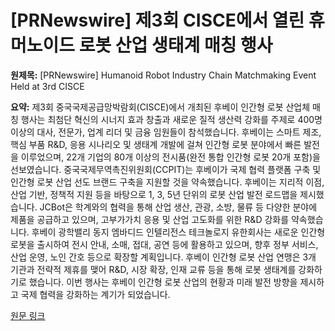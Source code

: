 # [PRNewswire] 제3회 CISCE에서 열린 휴머노이드 로봇 산업 생태계 매칭 행사

**원제목:** [PRNewswire] Humanoid Robot Industry Chain Matchmaking Event Held at 3rd CISCE

**요약:** 제3회 중국국제공급망박람회(CISCE)에서 개최된 후베이 인간형 로봇 산업체 매칭 행사는 최첨단 혁신의 시너지 효과 창출과 새로운 질적 생산력 강화를 주제로 400명 이상의 대사, 전문가, 업계 리더 및 금융 임원들이 참석했습니다.  후베이는 스마트 제조, 핵심 부품 R&D, 응용 시나리오 및 생태계 개발에 걸쳐 인간형 로봇 분야에서 빠른 발전을 이루었으며, 22개 기업의 80개 이상의 전시품(완전 통합 인간형 로봇 20개 포함)을 선보였습니다. 중국국제무역촉진위원회(CCPIT)는 후베이가 국제 협력 플랫폼 구축 및 인간형 로봇 산업 선도 브랜드 구축을 지원할 것을 약속했습니다. 후베이는 지리적 이점, 산업 기반, 정책적 지원 등을 바탕으로 1, 3, 5년 단위의 로봇 산업 발전 로드맵을 제시했습니다. JCBot은 학계와의 협력을 통해 산업 생산, 관광, 소방, 물류 등 다양한 분야에 제품을 공급하고 있으며, 고부가가치 응용 및 산업 고도화를 위한 R&D 강화를 약속했습니다.  후베이 광학밸리 동지 엠바디드 인텔리전스 테크놀로지 유한회사는 새로운 인간형 로봇을 출시하여 전시 안내, 소매, 접대, 공연 등에 활용하고 있으며, 향후 정부 서비스, 산업 운영, 노인 간호 등으로 확장할 계획입니다.  후베이 인간형 로봇 산업 연맹은 3개 기관과 전략적 제휴를 맺어 R&D, 시장 확장, 인재 교류 등을 통해 로봇 생태계를 강화하기로 했습니다.  이번 행사는 후베이 인간형 로봇 산업의 현황과 미래 발전 방향을 제시하고 국제 협력을 강화하는 계기가 되었습니다.

[원문 링크](https://en.yna.co.kr/view/RPR20250725006400353?section=press-release/index)

